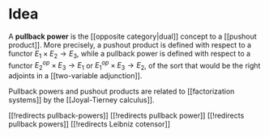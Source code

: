 # Idea

A **pullback power** is the [[opposite category|dual]] concept to a [[pushout product]].  More precisely, a pushout product is defined with respect to a functor $E_1\times E_2 \to E_3$, while a pullback power is defined with respect to a functor $E_2^{op} \times E_3\to E_1$ or $E_1^{op}\times E_3 \to E_2$, of the sort that would be the right adjoints in a [[two-variable adjunction]].

Pullback powers and pushout products are related to [[factorization systems]] by the [[Joyal-Tierney calculus]].

[[!redirects pullback-powers]]
[[!redirects pullback power]]
[[!redirects pullback powers]]
[[!redirects Leibniz cotensor]]

